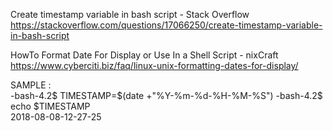 
Create timestamp variable in bash script - Stack Overflow  
 https://stackoverflow.com/questions/17066250/create-timestamp-variable-in-bash-script  

HowTo Format Date For Display or Use In a Shell Script - nixCraft  
 https://www.cyberciti.biz/faq/linux-unix-formatting-dates-for-display/  

SAMPLE :  
-bash-4.2$ TIMESTAMP=$(date +"%Y-%m-%d-%H-%M-%S")  
-bash-4.2$ echo $TIMESTAMP  
2018-08-08-12-27-25  
